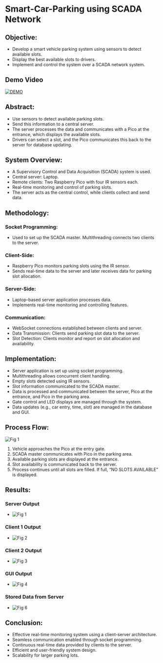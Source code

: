 # Smart-Car-Parking using SCADA Network

## **Objective**:
- Develop a smart vehicle parking system using sensors to detect available slots.
- Display the best available slots to drivers.
- Implement and control the system over a SCADA network system.

## **Demo Video** ##
[![DEMO](http://img.youtube.com/vi/0LqC1tChRaw/0.jpg)](http://www.youtube.com/watch?v=0LqC1tChRaw "Smart car Parking system using scada")

## **Abstract**:
- Use sensors to detect available parking slots.
- Send this information to a central server.
- The server processes the data and communicates with a Pico at the entrance, which displays the available slots.
- Drivers can select a slot, and the Pico communicates this back to the server for database updating.

## **System Overview**:
- A Supervisory Control and Data Acquisition (SCADA) system is used.
- Central server: Laptop.
- Remote clients: Two Raspberry Pico with four IR sensors each.
- Real-time monitoring and control of parking slots.
- The server acts as the central control, while clients collect and send data.

## **Methodology**:
### **Socket Programming**:
- Used to set up the SCADA master. Multithreading connects two clients to the server.
### **Client-Side**:
  - Raspberry Pico monitors parking slots using the IR sensor.
  - Sends real-time data to the server and later receives data for parking slot allocation.
### **Server-Side**:
  - Laptop-based server application processes data.
  - Implements real-time monitoring and controlling features.
### **Communication**:
  - WebSocket connections established between clients and server.
  - Data Transmission: Clients send parking slot data to the server.
  - Slot Detection: Clients monitor and report on slot allocation and availability.

## **Implementation**:
- Server application is set up using socket programming.
- Multithreading allows concurrent client handling.
- Empty slots detected using IR sensors.
- Slot information communicated to the SCADA master.
- Data is processed and communicated between the server, Pico at the entrance, and Pico in the parking area.
- Gate control and LED displays are managed through the system.
- Data updates (e.g., car entry, time, slot) are managed in the database and GUI.

## **Process Flow**:
![Fig 1](./images/CNIC%20flow.png)
1. Vehicle approaches the Pico at the entry gate.
2. SCADA master communicates with Pico in the parking area.
3. Available parking slots are displayed at the entrance.
4. Slot availability is communicated back to the server.
5. Process continues until all slots are filled. If full, “NO SLOTS AVAILABLE” is displayed.

## **Results**:
### **Server Output** ###
- ![Fig 1](images/Fig%201%20Server%20Output.png)
### **Client 1 Output** ###
- ![Fig 2](images/Fig%202%20Client%201%20Output.png)
### **Client 2 Output** ###
- ![Fig 3](images/Fig%203%20Client%202%20Output.png)
### **GUI Output** ###
- ![Fig 4](images/Fig%204%20GUI%20Output.png)
### **Stored Data from Server** ###
- ![Fig 6](images/Fig%206%20Data%20which%20is%20stored%20from%20server.png)

## **Conclusion**:
- Effective real-time monitoring system using a client-server architecture.
- Seamless communication enabled through socket programming.
- Continuous real-time data provided by clients to the server.
- Efficient and user-friendly system design.
- Scalability for larger parking lots.
